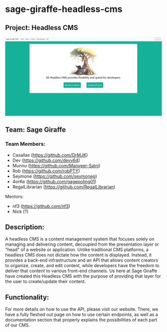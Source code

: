 # sage-giraffe-headless-cms

## Project: Headless CMS
![Alt text](image.png)

## Team: Sage Giraffe <br>
### Team Members:
- Casallas (https://github.com/DrMJK)
- Dev (https://github.com/devv64)
- Munnu (https://github.com/Manveer-Saini)
- Rob (https://github.com/robPTY)
- Seymone (https://github.com/seymoneg)
- 4orKe (https://github.com/gagepoling01)
- RegalLibrarian (https://github.com/RegalLibrarian)

Mentors: 
- nf3 (https://github.com/nf3)
- Nick (?)


## Description:
A headless CMS is a content management system that focuses solely on managing and delivering content, decoupled from the presentation layer or "head" of a website or application. Unlike traditional CMS platforms, a headless CMS does not dictate how the content is displayed. Instead, it provides a back-end infrastructure and an API that allows content creators to organize, create, and edit content, while developers have the freedom to deliver that content to various front-end channels. Us here at Sage Giraffe have created this Headless CMS with the purpose of providing that layer for the user to create/update their content. 

## Functionality: 
For more details on how to use the API, please visit our website. There, we have a fully fleshed out page on how to use certain endpoints, as well as a documentation section that properly explains the possibilities of each part of our CMS.
